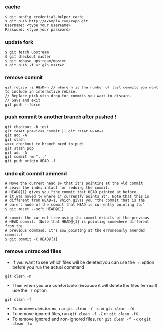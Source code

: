 ### cache
```
$ git config credential.helper cache
$ git push http://example.com/repo.git
Username: <type your username>
Password: <type your password>
```
### update fork
```
$ git fetch upstream
$ git checkout master
$ git rebase upstream/master
$ git push -f origin master
```
### remove commit
```
git rebase -i HEAD~n // where n is the number of last commits you want to include in interactive rebase.
// Replace pick with drop for commits you want to discard.
// Save and exit.
git push --force
```
### push commit to another branch after pushed !
```
git checkout -b test
git reset previous_commit || git reset HEAD~n
git add -A
git stash
=>>> checkout to branch need to push
git stash pop
git add -A
git commit -m "..."
git push origin HEAD -f
```
### undo git commit ammend
```terminal
# Move the current head so that it's pointing at the old commit
# Leave the index intact for redoing the commit.
# HEAD@{1} gives you "the commit that HEAD pointed at before 
# it was moved to where it currently points at". Note that this is
# different from HEAD~1, which gives you "the commit that is the
# parent node of the commit that HEAD is currently pointing to."
$ git reset --soft HEAD@{1}

# commit the current tree using the commit details of the previous
# HEAD commit. (Note that HEAD@{1} is pointing somewhere different from the
# previous command. It's now pointing at the erroneously amended commit.)
$ git commit -C HEAD@{1}
```
### remove untracked files
- If you want to see which files will be deleted you can use the `-n` option before you run the actual command
```
git clean -n
```
- Then when you are comfortable (because it will delete the files for real!) use the `-f` option
```
git clean -f
```
- To remove directories, run `git clean -f -d` or `git clean -fd`
- To remove ignored files, run `git clean -f -X` or `git clean -fX`
- To remove ignored and non-ignored files, run `git clean -f -x` or `git clean -fx`
